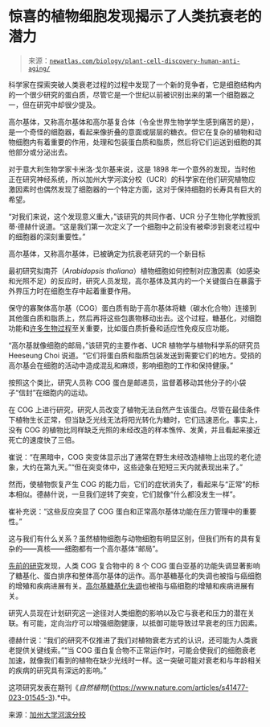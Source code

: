<!--yml

类别: 未分类

日期: 2024-05-27 14:53:55

-->

# 惊喜的植物细胞发现揭示了人类抗衰老的潜力

> 来源：[`newatlas.com/biology/plant-cell-discovery-human-anti-aging/`](https://newatlas.com/biology/plant-cell-discovery-human-anti-aging/)

科学家在探索突破人类衰老过程的过程中发现了一个新的竞争者，它是细胞结构内的一个很少研究的蛋白质，尽管它是一个世纪以前被识别出来的第一个细胞器之一，但在研究中却很少提及。

高尔基体，又称高尔基体和高尔基复合体（令全世界生物学学生感到痛苦的是），是一个奇怪的细胞器，看起来像折叠的意面或层层的糖衣。但它在复杂的植物和动物细胞内有着重要的作用，处理和包装蛋白质和脂质，然后将它们运送到细胞的其他部分或分泌出去。

对于意大利生物学家卡米洛·戈尔基来说，这是 1898 年一个意外的发现，当时他正在研究神经系统，所以加州大学河滨分校（UCR）的科学家在他们研究植物应激因素时也偶然发现了细胞器的一个特定方面，这对于保持细胞的长寿具有巨大的希望。

“对我们来说，这个发现意义重大，”该研究的共同作者、UCR 分子生物化学教授凯蒂·德赫什说道。“这是我们第一次定义了一个细胞中之前没有被牵涉到衰老过程中的细胞器的深刻重要性。”

高尔基体，又称高尔基体，已被确定为抗衰老研究的一个新目标

最初研究拟南芥（*Arabidopsis thaliana*）植物细胞如何控制对应激因素（如感染和光照不足）的反应时，研究人员发现，高尔基体及其内的一个关键蛋白在暴露于外界压力时在细胞生存中起着重要作用。

保守的寡聚体高尔基（COG）蛋白质有助于高尔基体将糖（碳水化合物）连接到其他蛋白质和脂质上，然后再将这些包裹物移动出去。这个过程，糖基化，对细胞功能和[许多生物过程](https://www.nature.com/articles/s41581-019-0129-4)至关重要，比如蛋白质折叠和适应性免疫反应功能。

“高尔基就像细胞的邮局，”该研究的主要作者、UCR 植物学与植物科学系的研究员 Heeseung Choi 说道。“它们将蛋白质和脂质包装发送到需要它们的地方。受损的高尔基会在细胞的活动中造成混乱和麻烦，影响细胞的工作和保持健康。”

按照这个类比，研究人员称 COG 蛋白是邮递员，监督着移动其他分子的小袋子“信封”在细胞内的运动。

在 COG 上进行研究，研究人员改变了植物无法自然产生该蛋白。尽管在最佳条件下植物生长正常，但当缺乏光线无法将阳光转化为糖时，它们迅速恶化。事实上，没有 COG 的植物比同样缺乏光照的未经改造的样本憔悴、发黄，并且看起来接近死亡的速度快了三倍。

崔说：“在黑暗中，COG 突变体显示出了通常在野生未经改造植物上出现的老化迹象，大约在第九天。”“但在突变体中，这些迹象在短短三天内就表现出来了。”

然而，使植物恢复产生 COG 的能力后，它们的症状消失了，看起来与“正常”的标本相似。德赫什说，一旦我们逆转了突变，它们就像“什么都没发生一样”。

崔补充说：“这些反应突显了 COG 蛋白和正常高尔基体功能在压力管理中的重要性。”

这与我们有什么关系？虽然植物细胞与动物细胞有明显区别，但我们所有的具有复杂的——真核——细胞都有一个高尔基体“邮局”。

[先前的研究](https://www.ncbi.nlm.nih.gov/pmc/articles/PMC2773262/)发现，人类 COG 复合物中的 8 个 COG 蛋白亚基的功能失调显著影响了糖基化、蛋白排序和整体高尔基体的运作。高尔基糖基化的失调也被指与癌细胞的增殖和疾病进展有关。[高尔基糖基化失调](https://doi.org/10.3390/ijms241814073)也被指与癌细胞的增殖和疾病进展有关。

研究人员现在计划研究这一途径对人类细胞的影响以及它与衰老和压力的潜在关联。有可能，定向治疗可以增强细胞健康，以抵御可能导致过早衰老的压力因素。

德赫什说：“我们的研究不仅推进了我们对植物衰老方式的认识，还可能为人类衰老提供关键线索。”“当 COG 蛋白复合物不正常运作时，可能会使我们的细胞衰老加速，就像我们看到的植物在缺少光线时一样。这一突破可能对衰老和与年龄相关的疾病的研究具有深远的影响。”

这项研究发表在期刊《*自然植物*](https://www.nature.com/articles/s41477-023-01545-3).*中。

来源：[加州大学河滨分校](https://news.ucr.edu/articles/2024/01/17/keys-aging-hidden-leaves)
